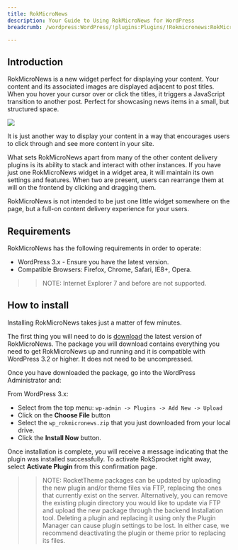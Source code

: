 ```yaml
---
title: RokMicroNews
description: Your Guide to Using RokMicroNews for WordPress
breadcrumb: /wordpress:WordPress/!plugins:Plugins/!Rokmicronews:RokMicroNews

---
```


Introduction
-----
RokMicroNews is a new widget perfect for displaying your content. Your content and its associated images are displayed adjacent to post titles. When you hover your cursor over or click the titles, it triggers a JavaScript transition to another post. Perfect for showcasing news items in a small, but structured space.

![][feature]

It is just another way to display your content in a way that encourages users to click through and see more content in your site.

What sets RokMicroNews apart from many of the other content delivery plugins is its ability to stack and interact with other instances. If you have just one RokMicroNews widget in a widget area, it will maintain its own settings and features. When two are present, users can rearrange them at will on the frontend by clicking and dragging them. 

RokMicroNews is not intended to be just one little widget somewhere on the page, but a full-on content delivery experience for your users.

Requirements
-----

RokMicroNews has the following requirements in order to operate:

* WordPress 3.x - Ensure you have the latest version.
* Compatible Browsers: Firefox, Chrome, Safari, IE8+, Opera.

>> NOTE: Internet Explorer 7 and before are not supported.

How to install
--------------
Installing RokMicroNews takes just a matter of few minutes.

The first thing you will need to do is [download][download] the latest version of RokMicroNews. The package you will download contains everything you need to get RokMicroNews up and running and it is compatible with WordPress 3.2 or higher. It does not need to be uncompressed. 

Once you have downloaded the package, go into the WordPress Administrator and:

From WordPress 3.x:

* Select from the top menu: `wp-admin -> Plugins -> Add New -> Upload`
* Click on the **Choose File** button
* Select the `wp_rokmicronews.zip` that you just downloaded from your local drive.
* Click the **Install Now** button.

Once installation is complete, you will receive a message indicating that the plugin was installed successfully. To activate RokSprocket right away, select **Activate Plugin** from this confirmation page.

>> NOTE: RocketTheme packages can be updated by uploading the new plugin and/or theme files via FTP, replacing the ones that currently exist on the server. Alternatively, you can remove the existing plugin directory you would like to update via FTP and upload the new package through the backend Installation tool. Deleting a plugin and replacing it using only the Plugin Manager can cause plugin settings to be lost. In either case, we recommend deactivating the plugin or theme prior to replacing its files.

[widget1]: assets/wp_rokmicronews_widget_1.png
[widget2]: assets/wp_rokmicronews_widget_2.png
[widget3]: assets/wp_rokmicronews_widget_3.png
[download]: http://www.rockettheme.com/wordpress-downloads/plugins/club/2618-rokmicronews
[feature]: assets/rokmicronews.jpg
